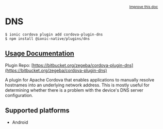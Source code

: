 <a style="float:right;font-size:12px;" href="http://github.com/danielsogl/awesome-cordova-plugins/edit/master/src/@awesome-cordova-plugins/plugins/dns/index.ts#L1">
  Improve this doc
</a>

# DNS

```
$ ionic cordova plugin add cordova-plugin-dns
$ npm install @ionic-native/plugins/dns
```

## [Usage Documentation](https://ionicframework.com/docs/native/dns/)

Plugin Repo: [https://bitbucket.org/zegeba/cordova-plugin-dns](https://bitbucket.org/zegeba/cordova-plugin-dns)

A plugin for Apache Cordova that enables applications to manually resolve hostnames into an underlying network address. This is mostly useful for determining whether there is a problem with the device's DNS server configuration.

## Supported platforms

- Android
